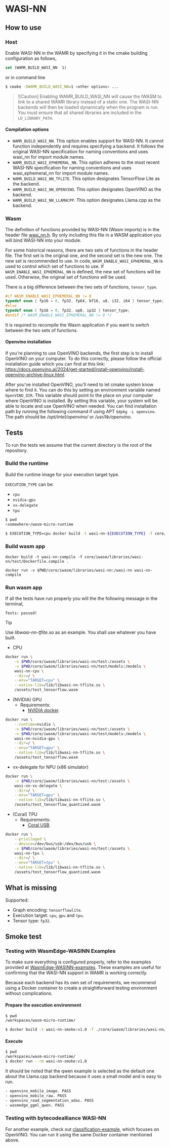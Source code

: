 # WASI-NN

## How to use

### Host

Enable WASI-NN in the WAMR by specifying it in the cmake building configuration as follows,

```cmake
set (WAMR_BUILD_WASI_NN  1)
```

or in command line

```bash
$ cmake -DWAMR_BUILD_WASI_NN=1 <other options> ...
```

> ![Caution]
> Enabling WAMR_BUILD_WASI_NN will cause the IWASM to link to a shared WAMR library instead of a static one. The WASI-NN backends will then be loaded dynamically when the program is run. You must ensure that all shared libraries are included in the `LD_LIBRARY_PATH`.

#### Compilation options

- `WAMR_BUILD_WASI_NN`. This option enables support for WASI-NN. It cannot function independently and requires specifying a backend. It follows the original WASI-NN specification for naming conventions and uses wasi_nn for import module names.
- `WAMR_BUILD_WASI_EPHEMERAL_NN`. This option adheres to the most recent WASI-NN specification for naming conventions and uses wasi_ephemeral_nn for import module names.
- `WAMR_BUILD_WASI_NN_TFLITE`. This option designates TensorFlow Lite as the backend.
- `WAMR_BUILD_WASI_NN_OPENVINO`. This option designates OpenVINO as the backend.
- `WAMR_BUILD_WASI_NN_LLAMACPP`. This option designates Llama.cpp as the backend.

### Wasm

The definition of functions provided by WASI-NN (Wasm imports) is in the header file [wasi_nn.h](_core/iwasm/libraries/wasi-nn/wasi_nn.h_). By only including this file in a WASM application you will bind WASI-NN into your module.

For some historical reasons, there are two sets of functions in the header file. The first set is the original one, and the second set is the new one. The new set is recommended to use. In code, `WASM_ENABLE_WASI_EPHEMERAL_NN` is used to control which set of functions to use. If `WASM_ENABLE_WASI_EPHEMERAL_NN` is defined, the new set of functions will be used. Otherwise, the original set of functions will be used.

There is a big difference between the two sets of functions, `tensor_type`.

```c
#if WASM_ENABLE_WASI_EPHEMERAL_NN != 0
typedef enum { fp16 = 0, fp32, fp64, bf16, u8, i32, i64 } tensor_type;
#else
typedef enum { fp16 = 0, fp32, up8, ip32 } tensor_type;
#endif /* WASM_ENABLE_WASI_EPHEMERAL_NN != 0 */
```

It is required to recompile the Wasm application if you want to switch between the two sets of functions.

#### Openvino installation

If you're planning to use OpenVINO backends, the first step is to install OpenVINO on your computer. To do this correctly, please follow the official installation guide which you can find at this link: https://docs.openvino.ai/2024/get-started/install-openvino/install-openvino-archive-linux.html.

After you've installed OpenVINO, you'll need to let cmake system know where to find it. You can do this by setting an environment variable named `OpenVINO_DIR`. This variable should point to the place on your computer where OpenVINO is installed. By setting this variable, your system will be able to locate and use OpenVINO when needed. You can find installation path by running the following command if using APT `$dpkg -L openvino`. The path should be _/opt/intel/openvino/_ or _/usr/lib/openvino_.

## Tests

To run the tests we assume that the current directory is the root of the repository.

### Build the runtime

Build the runtime image for your execution target type.

`EXECUTION_TYPE` can be:

- `cpu`
- `nvidia-gpu`
- `vx-delegate`
- `tpu`

```bash
$ pwd
<somewhere>/wasm-micro-runtime

$ EXECUTION_TYPE=cpu docker build -t wasi-nn-${EXECUTION_TYPE} -f core/iwasm/libraries/wasi-nn/test/Dockerfile.${EXECUTION_TYPE} .
```

### Build wasm app

```
docker build -t wasi-nn-compile -f core/iwasm/libraries/wasi-nn/test/Dockerfile.compile .
```

```
docker run -v $PWD/core/iwasm/libraries/wasi-nn:/wasi-nn wasi-nn-compile
```

### Run wasm app

If all the tests have run properly you will the the following message in the terminal,

```
Tests: passed!
```

> [!TIP]
> Use _libwasi-nn-tflite.so_ as an example. You shall use whatever you have built.

- CPU

```bash
docker run \
    -v $PWD/core/iwasm/libraries/wasi-nn/test:/assets \
    -v $PWD/core/iwasm/libraries/wasi-nn/test/models:/models \
    wasi-nn-cpu \
    --dir=/ \
    --env="TARGET=cpu" \
    --native-lib=/lib/libwasi-nn-tflite.so \
    /assets/test_tensorflow.wasm
```

- (NVIDIA) GPU
  - Requirements:
    - [NVIDIA docker](https://github.com/NVIDIA/nvidia-docker).

```bash
docker run \
    --runtime=nvidia \
    -v $PWD/core/iwasm/libraries/wasi-nn/test:/assets \
    -v $PWD/core/iwasm/libraries/wasi-nn/test/models:/models \
    wasi-nn-nvidia-gpu \
    --dir=/ \
    --env="TARGET=gpu" \
    --native-lib=/lib/libwasi-nn-tflite.so \
    /assets/test_tensorflow.wasm
```

- vx-delegate for NPU (x86 simulator)

```bash
docker run \
    -v $PWD/core/iwasm/libraries/wasi-nn/test:/assets \
    wasi-nn-vx-delegate \
    --dir=/ \
    --env="TARGET=gpu" \
    --native-lib=/lib/libwasi-nn-tflite.so \
    /assets/test_tensorflow_quantized.wasm
```

- (Coral) TPU
  - Requirements:
    - [Coral USB](https://coral.ai/products/accelerator/).

```bash
docker run \
    --privileged \
    --device=/dev/bus/usb:/dev/bus/usb \
    -v $PWD/core/iwasm/libraries/wasi-nn/test:/assets \
    wasi-nn-tpu \
    --dir=/ \
    --env="TARGET=tpu" \
    --native-lib=/lib/libwasi-nn-tflite.so \
    /assets/test_tensorflow_quantized.wasm
```

## What is missing

Supported:

- Graph encoding: `tensorflowlite`.
- Execution target: `cpu`, `gpu` and `tpu`.
- Tensor type: `fp32`.

## Smoke test

### Testing with WasmEdge-WASINN Examples

To make sure everything is configured properly, refer to the examples provided at [WasmEdge-WASINN-examples](https://github.com/second-state/WasmEdge-WASINN-examples/tree/master). These examples are useful for confirming that the WASI-NN support in WAMR is working correctly.

Because each backend has its own set of requirements, we recommend using a Docker container to create a straightforward testing environment without complications.

#### Prepare the execution environment

```bash
$ pwd
/workspaces/wasm-micro-runtime/

$ docker build -t wasi-nn-smoke:v1.0 -f ./core/iwasm/libraries/wasi-nn/test/Dockerfile.wasi-nn-smoke .
```

#### Execute

```bash
$ pwd
/workspaces/wasm-micro-runtime/
$ docker run --rm wasi-nn-smoke:v1.0
```

It should be noted that the qwen example is selected as the default one about the Llama.cpp backend because it uses a small model and is easy to run.

```bash
- openvino_mobile_image. PASS
- openvino_mobile_raw. PASS
- openvino_road_segmentation_adas. PASS
- wasmedge_ggml_qwen. PASS
```

### Testing with bytecodealliance WASI-NN

For another example, check out [classification-example](https://github.com/bytecodealliance/wasi-nn/tree/main/rust/examples/classification-example), which focuses on OpenVINO. You can run it using the same Docker container mentioned above.
